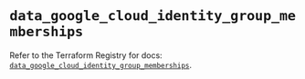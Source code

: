 # `data_google_cloud_identity_group_memberships`

Refer to the Terraform Registry for docs: [`data_google_cloud_identity_group_memberships`](https://registry.terraform.io/providers/hashicorp/google-beta/5.39.0/docs/data-sources/google_cloud_identity_group_memberships).
